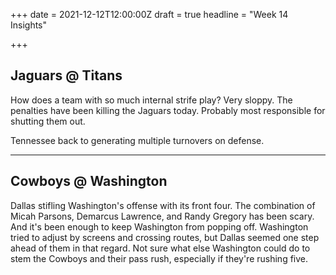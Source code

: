+++
date = 2021-12-12T12:00:00Z
draft = true
headline = "Week 14 Insights"

+++
## Jaguars @ Titans

How does a team with so much internal strife play? Very sloppy. The penalties have been killing the Jaguars today. Probably most responsible for shutting them out.

Tennessee back to generating multiple turnovers on defense.

***

## Cowboys @ Washington

Dallas stifling Washington's offense with its front four. The combination of Micah Parsons, Demarcus Lawrence, and Randy Gregory has been scary. And it's been enough to keep Washington from popping off. Washington tried to adjust by screens and crossing routes, but Dallas seemed one step ahead of them in that regard. Not sure what else Washington could do to stem the Cowboys and their pass rush, especially if they're rushing five.